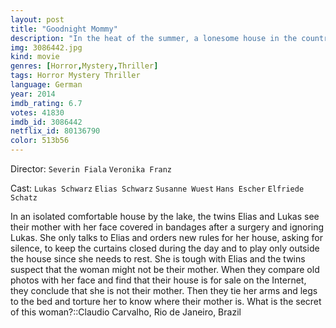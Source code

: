 ```yaml
---
layout: post
title: "Goodnight Mommy"
description: "In the heat of the summer, a lonesome house in the countryside between woods and corn fields, lives nine-year-old twin brothers who are waiting for their mother. When she comes home, bandaged after cosmetic surgery, nothing is like before. The children start to doubt that this woman is actually their mother. It emerges an existential struggle for identity and fundamental trust..."
img: 3086442.jpg
kind: movie
genres: [Horror,Mystery,Thriller]
tags: Horror Mystery Thriller 
language: German
year: 2014
imdb_rating: 6.7
votes: 41830
imdb_id: 3086442
netflix_id: 80136790
color: 513b56
---
```

Director: `Severin Fiala` `Veronika Franz`  

Cast: `Lukas Schwarz` `Elias Schwarz` `Susanne Wuest` `Hans Escher` `Elfriede Schatz` 

In an isolated comfortable house by the lake, the twins Elias and Lukas see their mother with her face covered in bandages after a surgery and ignoring Lukas. She only talks to Elias and orders new rules for her house, asking for silence, to keep the curtains closed during the day and to play only outside the house since she needs to rest. She is tough with Elias and the twins suspect that the woman might not be their mother. When they compare old photos with her face and find that their house is for sale on the Internet, they conclude that she is not their mother. Then they tie her arms and legs to the bed and torture her to know where their mother is. What is the secret of this woman?::Claudio Carvalho, Rio de Janeiro, Brazil